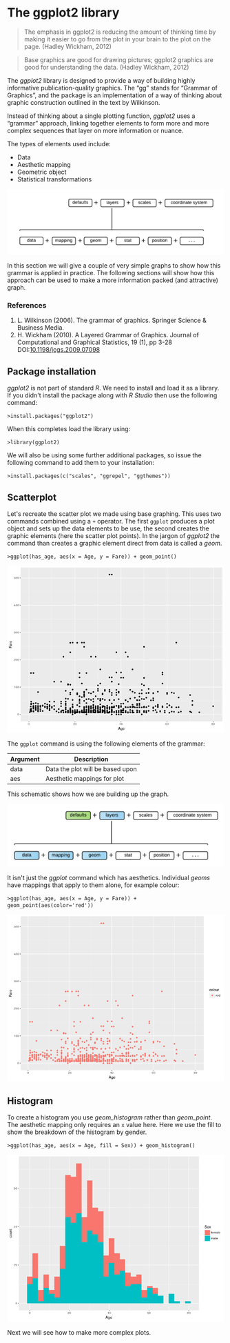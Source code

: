 # The ggplot2 library

>The emphasis in ggplot2 is reducing the amount of thinking time by making it easier to go from the plot in your brain to the plot on the page. (Hadley Wickham, 2012)

>Base graphics are good for drawing pictures; ggplot2 graphics are good for understanding the data. (Hadley Wickham, 2012)

The *ggplot2* library is designed to provide a way of building highly informative publication-quality graphics. 
The “gg” stands for “Grammar of Graphics”, and the package is an implementation of a way of thinking about graphic construction outlined in the text by Wilkinson.

Instead of thinking about a single plotting function, *ggplot2* uses a “grammar” approach, linking together elements to form more and more complex sequences that layer on more information or nuance.

The types of elements used include: 

* Data
* Aesthetic mapping
* Geometric object
* Statistical transformations

![](images/ggplot2_blocks.png)

In this section we will give a couple of very simple graphs to show how this grammar is applied in practice.
The following sections will show how this approach can be used to make a more information packed (and attractive) graph.

### References

1. L. Wilkinson (2006). The grammar of graphics. Springer Science & Business Media.
2. H. Wickham (2010). A Layered Grammar of Graphics. Journal of Computational and Graphical Statistics, 19 (1), pp 3-28 DOI:[10.1198/jcgs.2009.07098](http://dx.doi.org/10.1198/jcgs.2009.07098)

## Package installation

*ggplot2* is not part of standard *R*.
We need to install and load it as a library.
If you didn't install the package along with *R Studio* then use the following command:

```
>install.packages("ggplot2")
```

When this completes load the library using:

```
>library(ggplot2)
```

We will also be using some further additional packages, so issue the following command to add them to your installation:

```
>install.packages(c("scales", "ggrepel", "ggthemes"))
```

## Scatterplot

Let's recreate the scatter plot we made using base graphing.
This uses two commands combined using a `+` operator.
The first `ggplot` produces a plot object and sets up the data elements to be use, the second creates the graphic elements (here the scatter plot points). 
In the jargon of *ggplot2* the command than creates a graphic element direct from data is called a *geom*.

```
>ggplot(has_age, aes(x = Age, y = Fare)) + geom_point()
```

![](images/ggplot2_scatter.png)

The `ggplot` command is using the following elements of the grammar:

| Argument     | Description                      |
|--------------|----------------------------------|
| data         | Data the plot will be based upon |
| aes          | Aesthetic mappings for plot      |

This schematic shows how we are building up the graph.

![](images/ggplot2_basics.png)

It isn't just the *ggplot* command which has aesthetics.
Individual *geoms* have mappings that apply to them alone, for example colour:

```
>ggplot(has_age, aes(x = Age, y = Fare)) + geom_point(aes(color='red'))
```

![](images/ggplot2_scatter_red.png)

## Histogram

To create a histogram you use *geom_histogram* rather than *geom_point*.
The aesthetic mapping only requires an `x` value here.
Here we use the fill to show the breakdown of the histogram by gender.

```
>ggplot(has_age, aes(x = Age, fill = Sex)) + geom_histogram()
```

![](images/ggplot2_hist.png)

Next we will see how to make more complex plots.
